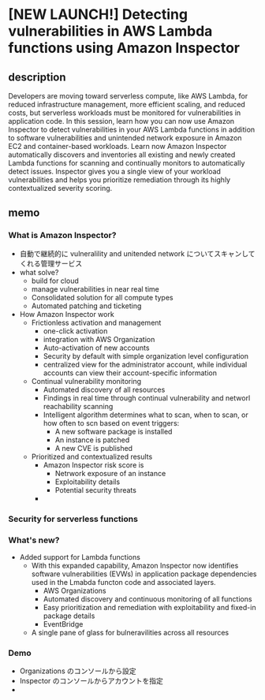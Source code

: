 # [NEW LAUNCH!] Detecting vulnerabilities in AWS Lambda functions using Amazon Inspector

## description

Developers are moving toward serverless compute, like AWS Lambda, for reduced infrastructure management, more efficient scaling, and reduced costs, but serverless workloads must be monitored for vulnerabilities in application code. In this session, learn how you can now use Amazon Inspector to detect vulnerabilities in your AWS Lambda functions in addition to software vulnerabilities and unintended network exposure in Amazon EC2 and container-based workloads. Learn now Amazon Inspector automatically discovers and inventories all existing and newly created Lambda functions for scanning and continually monitors to automatically detect issues. Inspector gives you a single view of your workload vulnerabilities and helps you prioritize remediation through its highly contextualized severity scoring.

## memo

### What is Amazon Inspector?

- 自動で継続的に vulneralility and unitended network についてスキャンしてくれる管理サービス
- what solve?
  - build for cloud
  - manage vulnerabilities in near real time
  - Consolidated solution for all compute types
  - Automated patching and ticketing
- How Amazon Inspector work
  - Frictionless activation and management
    - one-click activation
    - integration with AWS Organization
    - Auto-activation of new accounts
    - Security by default with simple organization level configuration
    - centralized view for the administrator account, while individual accounts can view their account-specific information
  - Continual vulnerability monitoring
    - Automated discovery of all resources
    - Findings in real time through continual vulnerability and networl reachability scanning
    - Intelligent algorithm determines what to scan, when to scan, or how often to scn based on event triggers:
      - A new software package is installed
      - An instance is patched
      - A new CVE is published
  - Prioritized and contextualized results
    - Amazon Inspector risk score is 
      - Netrwork exposure of an instance
      - Exploitability details
      - Potential security threats
    - 


### Security for serverless functions


### What's new?

- Added support for Lambda functions
  - With this expanded capability, Amazon Inspector now identifies software vulnerabilities (EVWs) in application package dependencies used in the Lmabda functon code and associated layers.
    - AWS Organizations
    - Automated discovery and continuous monitoring of all functions
    - Easy prioritization and remediation with exploitability and fixed-in package details
    - EventBridge
  - A single pane of glass for bulneravilities across all resources



### Demo

- Organizations のコンソールから設定
- Inspector のコンソールからアカウントを指定
- 